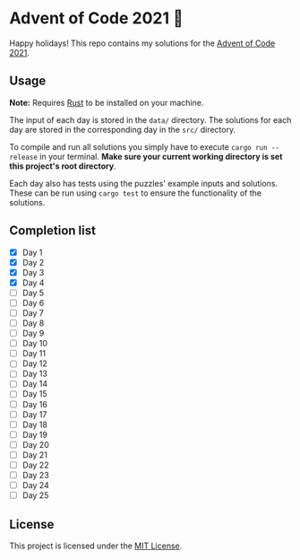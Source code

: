 # Advent of Code 2021 🎄

Happy holidays!
This repo contains my solutions for the [Advent of Code 2021](https://adventofcode.com/2021).

## Usage

**Note:** Requires [Rust](https://www.rust-lang.org/) to be installed on your machine.

The input of each day is stored in the `data/` directory. The solutions
for each day are stored in the corresponding day in the `src/` directory.

To compile and run all solutions you simply have to execute `cargo run --release` in your terminal.
**Make sure your current working directory is set this project's root directory**.

Each day also has tests using the puzzles' example inputs and solutions. These can be
run using `cargo test` to ensure the functionality of the solutions.

## Completion list

- [x] Day 1
- [x] Day 2
- [x] Day 3
- [x] Day 4
- [ ] Day 5
- [ ] Day 6
- [ ] Day 7
- [ ] Day 8
- [ ] Day 9
- [ ] Day 10
- [ ] Day 11
- [ ] Day 12
- [ ] Day 13
- [ ] Day 14
- [ ] Day 15
- [ ] Day 16
- [ ] Day 17
- [ ] Day 18
- [ ] Day 19
- [ ] Day 20
- [ ] Day 21
- [ ] Day 22
- [ ] Day 23
- [ ] Day 24
- [ ] Day 25

## License

This project is licensed under the [MIT License](./LICENSE).
